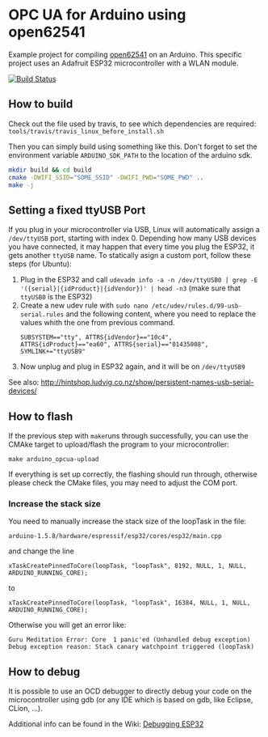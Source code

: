 OPC UA for Arduino using open62541
==================================

Example project for compiling [open62541](https://open62541.org) on an Arduino. This specific project uses an Adafruit ESP32 microcontroller with a WLAN module.

[![Build Status](https://img.shields.io/travis/Pro/open62541-arduino/master.svg)](https://travis-ci.org/Pro/open62541-arduino)

## How to build

Check out the file used by travis, to see which dependencies are required: `tools/travis/travis_linux_before_install.sh`

Then you can simply build using something like this. Don't forget to set the environment variable `ARDUINO_SDK_PATH` to the location of the arduino sdk.

```bash
mkdir build && cd build
cmake -DWIFI_SSID="SOME_SSID" -DWIFI_PWD="SOME_PWD" ..
make -j
```

## Setting a fixed ttyUSB Port

If you plug in your microcontroller via USB, Linux will automatically assign a `/dev/ttyUSB` port, starting with index 0. Depending how many USB devices you have connected, it may happen that every time you plug the ESP32, it gets another `ttyUSB` name.
To statically asign a custom port, follow these steps (for Ubuntu):

1. Plug in the ESP32 and call `udevadm info -a -n /dev/ttyUSB0 | grep -E '({serial}|{idProduct}|{idVendor})' | head -n3` (make sure that `ttyUSB0` is the ESP32)
2. Create a new udev rule with `sudo nano /etc/udev/rules.d/99-usb-serial.rules` and the following content, where you need to replace the values whith the one from previous command.
    ```
    SUBSYSTEM=="tty", ATTRS{idVendor}=="10c4", ATTRS{idProduct}=="ea60", ATTRS{serial}=="01435008", SYMLINK+="ttyUSB9"
    ```
3. Now unplug and plug in ESP32 again, and it will be on `/dev/ttyUSB9`

See also:
http://hintshop.ludvig.co.nz/show/persistent-names-usb-serial-devices/


## How to flash

If the previous step with `make`runs through successfully, you can use the CMAke target to upload/flash the program to your microcontroller:

```
make arduino_opcua-upload

```
If everything is set up correctly, the flashing should run through, otherwise please check the CMake files, you may need to adjust the COM port.

### Increase the stack size

You need to manually increase the stack size of the loopTask in the file:

`arduino-1.5.8/hardware/espressif/esp32/cores/esp32/main.cpp`

and change the line

`xTaskCreatePinnedToCore(loopTask, "loopTask", 8192, NULL, 1, NULL, ARDUINO_RUNNING_CORE);`

to

`xTaskCreatePinnedToCore(loopTask, "loopTask", 16384, NULL, 1, NULL, ARDUINO_RUNNING_CORE);`

Otherwise you will get an error like:
```
Guru Meditation Error: Core  1 panic'ed (Unhandled debug exception)
Debug exception reason: Stack canary watchpoint triggered (loopTask) 
```

## How to debug

It is possible to use an OCD debugger to directly debug your code on the microcontroller using gdb (or any IDE which is based on gdb, like Eclipse, CLion, ...).

Additional info can be found in the Wiki: [Debugging ESP32](https://github.com/Pro/open62541-arduino/wiki/Debugging-ESP32)
